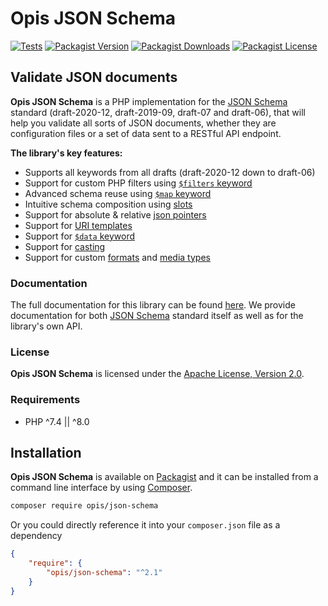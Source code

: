Opis JSON Schema
====================
[![Tests](https://github.com/opis/json-schema/workflows/Tests/badge.svg)](https://github.com/opis/json-schema/actions)
[![Packagist Version](https://img.shields.io/packagist/v/opis/json-schema?label=Version)](https://packagist.org/packages/opis/json-schema)
[![Packagist Downloads](https://img.shields.io/packagist/dt/opis/json-schema?label=Downloads)](https://packagist.org/packages/opis/json-schema)
[![Packagist License](https://img.shields.io/packagist/l/opis/json-schema?color=teal&label=License)](https://packagist.org/packages/opis/json-schema)

Validate JSON documents
-----------

**Opis JSON Schema** is a PHP implementation for the [JSON Schema] standard (draft-2020-12, draft-2019-09, draft-07 and draft-06), that
will help you validate all sorts of JSON documents, whether they are configuration files or a set 
of data sent to a RESTful API endpoint.


**The library's key features:**

- Supports all keywords from all drafts (draft-2020-12 down to draft-06)
- Support for custom PHP filters using [`$filters` keyword](https://docs.opis.io/json-schema/2.x/filters.html)
- Advanced schema reuse using [`$map` keyword](https://docs.opis.io/json-schema/2.x/mappers.html)
- Intuitive schema composition using [slots](https://docs.opis.io/json-schema/2.x/slots.html)
- Support for absolute & relative [json pointers](https://docs.opis.io/json-schema/2.x/pointers.html)
- Support for [URI templates](https://docs.opis.io/json-schema/2.x/uri-template.html)
- Support for [`$data` keyword](https://docs.opis.io/json-schema/2.x/data-keyword.html)
- Support for [casting](https://docs.opis.io/json-schema/2.x/pragma.html#cast)
- Support for custom [formats](https://docs.opis.io/json-schema/2.x/php-format.html) and [media types](https://docs.opis.io/json-schema/2.x/php-media-type.html)

### Documentation

The full documentation for this library can be found [here][documentation].
We provide documentation for both [JSON Schema] standard itself as well as for
the library's own API. 

### License

**Opis JSON Schema** is licensed under the [Apache License, Version 2.0][apache_license].

### Requirements

* PHP ^7.4 || ^8.0

## Installation

**Opis JSON Schema** is available on [Packagist] and it can be installed from a 
command line interface by using [Composer]. 

```bash
composer require opis/json-schema
```

Or you could directly reference it into your `composer.json` file as a dependency

```json
{
    "require": {
        "opis/json-schema": "^2.1"
    }
}
```

[documentation]: https://opis.io/json-schema
[apache_license]: https://www.apache.org/licenses/LICENSE-2.0 "Apache License"
[Packagist]: https://packagist.org/packages/opis/json-schema "Packagist"
[Composer]: https://getcomposer.org "Composer"
[JSON Schema]: http://json-schema.org/ "JSON Schema"
